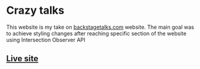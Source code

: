 # Crazy talks

This website is my take on [backstagetalks.com](https://backstagetalks.com/) website.
The main goal was to achieve styling changes after reaching specific section of the website using Intersection Observer API

## [Live site]()
